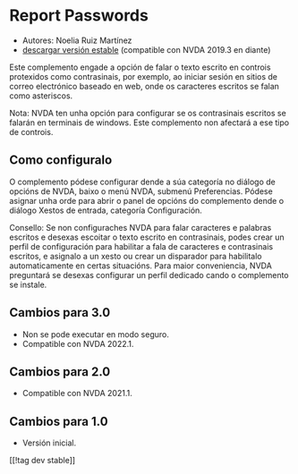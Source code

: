 # Report Passwords #

* Autores: Noelia Ruiz Martínez
* [descargar versión estable][1] (compatible con NVDA 2019.3 en diante)

Este complemento engade a opción de falar o texto escrito en controis
protexidos como contrasinais, por exemplo, ao iniciar sesión en sitios de
correo electrónico baseado en web, onde os caracteres escritos se falan como
asteriscos.

Nota: NVDA ten unha opción para configurar se os contrasinais escritos se
falarán en terminais de windows. Este complemento non afectará a ese tipo de
controis.

## Como configuralo

O complemento pódese configurar dende a súa categoría no diálogo de opcións
de NVDA, baixo o menú NVDA, submenú Preferencias. Pódese asignar unha orde
para abrir o panel de opcións do complemento dende o diálogo Xestos de
entrada, categoría Configuración.

Consello: Se non configuraches NVDA para falar caracteres e palabras
escritos e desexas escoitar o texto escrito en contrasinais, podes crear un
perfil de configuración para habilitar a fala de caracteres e contrasinais
escritos, e asignalo a un xesto ou crear un disparador para habilitalo
automaticamente en certas situacións. Para maior conveniencia, NVDA
preguntará se desexas configurar un perfil dedicado cando o complemento se
instale.

## Cambios para 3.0 ##
* Non se pode executar en modo seguro.
* Compatible con NVDA 2022.1.

## Cambios para 2.0 ##
* Compatible con NVDA 2021.1.

## Cambios para 1.0 ##
* Versión inicial.

[[!tag dev stable]]

[1]: https://addons.nvda-project.org/files/get.php?file=reportPasswords
